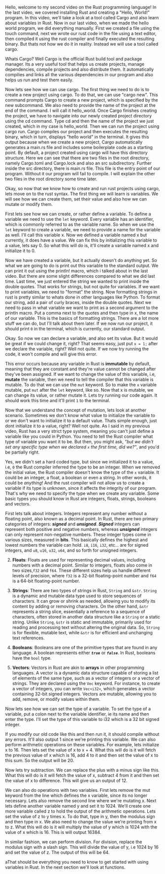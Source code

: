 Hello, welcome to my second video on the Rust programming language! In the last video, we covered installing Rust and creating a "Hello, World!" program. In this video, we'll take a look at a tool called Cargo and also learn about variables in Rust. Now in our last video, when we made the hello world program, we did everything manually. First we created a file using the touch command, next we wrote our rust code in the file using a text editor, then compiled it using the rust compiler and finally executed the resulting binary. But thats not how we do it in reality. Instead we will use a tool called cargo.

Whats Cargo? Well Cargo is the official Rust build tool and package manager. Its a very useful tool that helps us create projects, manage dependencies, compile projects and also distribute them. It automatically compilies and links all the various dependencies in our program and also helps us run and test them easily.

Now lets see how we can use cargo. The first thing we need to do is to create a new project using cargo. To do that, we can use "cargo new". This command prompts Cargo to create a new project, which is specified by the new subcommand. We also need to provide the name of the project at the end of the command. I will call it hello_world. Once Cargo finishes creating the project, we have to navigate into our newly created project directory using the cd command. Type cd and then the name of the project we just created, which in my case is hello_world. Then we can run the project using cargo run. Cargo compiles our project and then executes the resulting binary, which in turn, displays "hello world" in the terminal. It gives this output because when we create a new project, Cargo automatically generates a main.rs file and includes some boilerplate code as a starting point. By default, a project created using cargo will have this directory structure. Here we can see that there are two files in the root directory, namely Cargo.toml and Cargo.lock and also an src subdirectory. Further inside the src directory, there is main.rs file. This file is the entry point of our program. Without it our program will fail to compile. I will explain the other two files in the root directory some time later.

Okay, so now that we know how to create and run rust projects using cargo, lets move on to the rust syntax. The first thing we will learn is variables. We will see how we can create them, set their value and also how we can mutate or modify them.

First lets see how we can create, or rather define a variable. To define a variable we need to use the `let` keyword. Every variable has an identifier, which is commonly referred to as the variable name. So when we use the `let` keyword to create a variable, we need to provide a name for the variable as well. I'll call this variable x. Now we defined a variable named x but currently, it does have a value. We can fix this by initializing this variable to a value, lets say 0. So what this will do is, it'll create a variable named x and initialize it to 0.

Now we have created a variable, but it actually doesn't do anything yet. So what we are going to do is print out this variable to the standard output. We can print it out using the println! macro, which i talked about in the last video. But there are some slight differences compared to what we did last time. Last time, we just entered the string we wanted to print inside the double quotes. That works for strings, but not quite for variables. If we want to print variables, we need to "format" the string. Now formatting strings in rust is pretty similar to whats done in other languages like Python. To format our string, add a pair of curly braces, inside the double quotes. Next we need to pass in what variable we want to print as a second argument to the println macro. Put a comma next to the quotes and then type in x, the name of our variable. This is the basics of formatting strings. There are a lot more stuff we can do, but I'll talk about them later. If we now run our project, it should print `0` in the terminal, which is currently, our standard output. 

Okay. So now we can declare a variable, and also set its value. But it would be great if we could change it, right? That seems easy, just put `x = 1;` after we declare the variable, right? Well not quite. If we now try running the code, it won't compile and will give this error.

This error occurs because any variable in Rust is **immutable** by default, meaning that they are constant and they're value cannot be changed after they've been assigned. If we want to change the value of this variable, i.e, **mutate** the variable, then we need to tell the compiler that this variable is mutable. To do that we can use the `mut` keyword. So to make the `x` variable mutable, put `mut` after the `let` keyword, like so. Now that x is mutable, we can change its value, or rather mutate it. Lets try running our code again. It should work this time and it'll print `1` to the terminal.

Now that we understand the concept of mutation, lets look at another scenario. Sometimes we don't know what value to initialize the variable to or we don't want to initialize it to a default value. Thats simple enough, just dont initialize it to a value, right? Well not quite. As I said in my previous video, Rust has a very strict type system, meaning you can't just define a variable like you could in Python. You need to tell the Rust compiler what type of variable you want it to be. But then, you might ask, *"but we didn't set any specific type when we declared `x` the first time, did we?"*, and you'd be partially right. 

Yes, we didn't set a hard coded type, but since we initialized it to a value, i.e, `0` the Rust compiler inferred the type to be an integer. When we removed the initial value, the Rust compiler doesn't know the type of the `x` variable. It could be an integer, a float, a boolean or even a string. In other words, it could be *anything*! And the rust compiler will not allow us to create a variable if its type is unknown, since it affects the integrity of our program. That's why we need to specify the type when we create any variable. Some basic types you should know in Rust are integers, floats, strings, booleans and vectors.

First lets talk about integers. Integers represent any number without a floating point, also known as a decimal point. In Rust, there are two primary categories of integers: ***signed*** and ***unsigned***. ***Signed*** integers can represent both positive and negative numbers, whereas ***unsigned*** integers can only represent non-negative numbers. These integer types come in various sizes, measured in **bits**. This basically defines the highest and lowest numbers the variable can hold. `i8`, `i16`, `i32`, etc... are for signed integers, and `u8`, `u16`, `u32`, `u64`, and so forth for unsigned integers.

2. **Floats**: Floats are used for representing decimal values, including numbers with a decimal point. Similar to integers, floats also come in two sizes,`f32` and `f64`. These different sizes help us handle different levels of precision, where `f32` is a 32-bit floating-point number and `f64` is a 64-bit floating-point number.

3. **Strings**: There are two types of strings in Rust, `String` and `&str`. `String` is a dynamic and mutable data type used to store sequences of characters. It can grow or shrink as needed, allowing you to modify its content by adding or removing characters. On the other hand, `&str` represents a string slice, essentially a reference to a sequence of characters, often stored in another data structure like a `String` or a static string. Unlike `String`, `&str` is static and immutable, primarily used for reading and processing text without altering the original data. So, `String` is for flexible, mutable text, while `&str` is for efficient and unchanging text references.

4. **Booleans**: Booleans are one of the primitive types that are found in any language. A boolean represents either ***`true`*** or ***`false`***. In Rust, booleans have the `bool` type.

5. **Vectors**: Vectors in Rust are akin to **arrays** in other programming languages. A vector is a dynamic data structure capable of storing a list of elements of the same type, such as a vector of integers or a vector of strings. They are declared using the `Vec` keyword. For instance, to create a vector of integers, you can write `Vec<i32>`, which generates a vector containing 32-bit signed integers. Vectors are mutable, allowing you to add, remove, or modify values within them.
 

Now lets see how we can set the type of a variable. To set the type of a variable, put a colon next to the variable identifier, ie its name and then enter the type. I'll set the type of this variable to i32 which is a 32 bit signed integer.

If you modify our old code like this and then run it, it should compile without any errors. It'll also output 1 since we're printing this variable. We can also perform arithmetic operations on these variables. For example, lets initialize x to 16. Then lets set the value of x to x + 4. What this will do is it will fetch the previous value of x which is 16, add 4 to it and then set the value of x to this sum. So the output will be 20.

Now lets try subtraction. We can replace the plus with a minus sign like this. What this will do is it will fetch the value of x, subtract 4 from it and then set the value of x to difference. This will give us an output of 12.

We can also do operations with two variables. First lets remove the mut keyword from the line which defines the x variable, since its no longer necessary. Lets also remove the second line where we're mutating x.   Next lets define another variable named y and set it to 1024. We'll create one more variable called z to hold the output of the arithmetic operations. Lets set the value of z to y times x. To do that, type in y, then the modulus sign and then type in x. We also need to change the value we're printing from x to z. What this will do is it will multiply the value of y which is 1024 with the value of x which is 16. This is will output 16384.

In similar fashion, we can perform division. For division, replace the modulus sign with a slash sign. This will divide the value of y, i.e 1024 by 16 and set the value of z. The output of this will be 64.

aThat should be everything you need to know to get started with using variables in Rust. In the next section we'll look at functions.